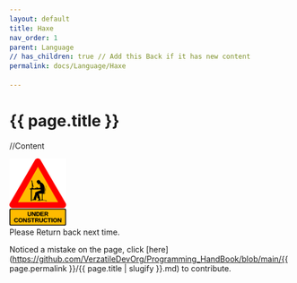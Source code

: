 ```yaml
---
layout: default
title: Haxe
nav_order: 1
parent: Language
// has_children: true // Add this Back if it has new content
permalink: docs/Language/Haxe

---
```


{{ page.title }}
======================

//Content

<!-- https://pngimg.com/image/50755 Image Source (Unmodified)-->
<img src="/images/under_construction.png" alt="Header" style="width:20%;">
<br>
Please Return back next time.


Noticed a mistake on the page, click [here](https://github.com/VerzatileDevOrg/Programming_HandBook/blob/main/{{ page.permalink }}/{{ page.title | slugify }}.md) to contribute.

<br>

<br>